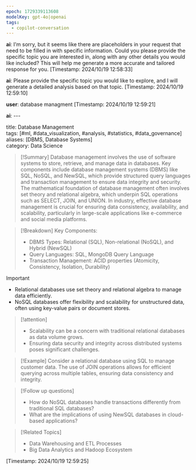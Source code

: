 ```yaml
---
epoch: 1729339113608
modelKey: gpt-4o|openai
tags:
  - copilot-conversation
---
```


**ai**: I'm sorry, but it seems like there are placeholders in your request that need to be filled in with specific information. Could you please provide the specific topic you are interested in, along with any other details you would like included? This will help me generate a more accurate and tailored response for you.
[Timestamp: 2024/10/19 12:58:33]

**ai**: Please provide the specific topic you would like to explore, and I will generate a detailed analysis based on that topic.
[Timestamp: 2024/10/19 12:59:10]

**user**: database managment
[Timestamp: 2024/10/19 12:59:21]

**ai**: ---

title: Database Management  
tags: [#ml, #data_visualization, #analysis, #statistics, #data_governance]  
aliases: [DBMS, Database Systems]  
category: Data Science

>[!Summary]
> Database management involves the use of software systems to store, retrieve, and manage data in databases. Key components include database management systems (DBMS) like SQL, NoSQL, and NewSQL, which provide structured query languages and transaction management to ensure data integrity and security. The mathematical foundation of database management often involves set theory and relational algebra, which underpin SQL operations such as SELECT, JOIN, and UNION. In industry, effective database management is crucial for ensuring data consistency, availability, and scalability, particularly in large-scale applications like e-commerce and social media platforms.

>[!Breakdown]
> Key Components:  
> - DBMS Types: Relational (SQL), Non-relational (NoSQL), and Hybrid (NewSQL)  
> - Query Languages: SQL, MongoDB Query Language  
> - Transaction Management: ACID properties (Atomicity, Consistency, Isolation, Durability)

>[!important]
> - Relational databases use set theory and relational algebra to manage data efficiently.
> - NoSQL databases offer flexibility and scalability for unstructured data, often using key-value pairs or document stores.

>[!attention]
> - Scalability can be a concern with traditional relational databases as data volume grows.
> - Ensuring data security and integrity across distributed systems poses significant challenges.

>[!Example]
> Consider a relational database using SQL to manage customer data. The use of JOIN operations allows for efficient querying across multiple tables, ensuring data consistency and integrity.

>[!Follow up questions]
> - How do NoSQL databases handle transactions differently from traditional SQL databases?
> - What are the implications of using NewSQL databases in cloud-based applications?

>[!Related Topics]
> - Data Warehousing and ETL Processes  
> - Big Data Analytics and Hadoop Ecosystem  


[Timestamp: 2024/10/19 12:59:25]